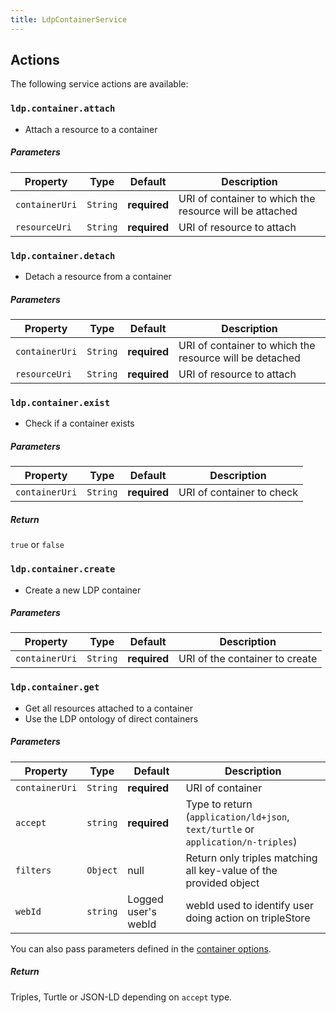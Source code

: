 ```yaml
---
title: LdpContainerService
---
```


## Actions

The following service actions are available:


### `ldp.container.attach`
* Attach a resource to a container

##### Parameters
| Property | Type | Default | Description |
| -------- | ---- | ------- | ----------- |
| `containerUri` | `String`| **required** | URI of container to which the resource will be attached |
| `resourceUri` | `String` | **required** | URI of resource to attach |


### `ldp.container.detach`
* Detach a resource from a container

##### Parameters
| Property | Type | Default | Description |
| -------- | ---- | ------- | ----------- |
| `containerUri` | `String`| **required** | URI of container to which the resource will be detached |
| `resourceUri` | `String` | **required** | URI of resource to attach |


### `ldp.container.exist`
* Check if a container exists

##### Parameters
| Property | Type | Default | Description |
| -------- | ---- | ------- | ----------- |
| `containerUri` | `String`| **required** | URI of container to check |

##### Return
`true` or `false`


### `ldp.container.create`
* Create a new LDP container

##### Parameters
| Property | Type | Default | Description |
| -------- | ---- | ------- | ----------- |
| `containerUri` | `String`| **required** | URI of the container to create |


### `ldp.container.get`
* Get all resources attached to a container
* Use the LDP ontology of direct containers

##### Parameters
| Property | Type | Default | Description |
| -------- | ---- | ------- | ----------- |
| `containerUri` | `String`  | **required** | URI of container |
| `accept` | `string` | **required** | Type to return (`application/ld+json`, `text/turtle` or `application/n-triples`) |
| `filters` | `Object` | null | Return only triples matching all key-value of the provided object |
| `webId` | `string` | Logged user's webId  | webId used to identify user doing action on tripleStore|

You can also pass parameters defined in the [container options](index#container-options).

##### Return
Triples, Turtle or JSON-LD depending on `accept` type.

